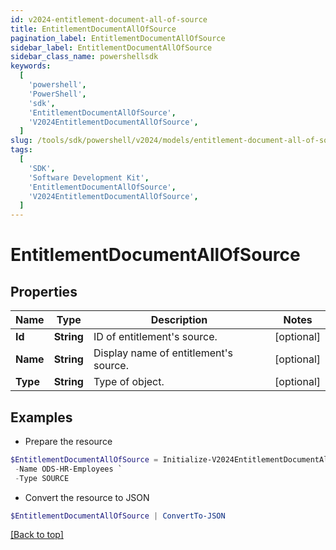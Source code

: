 ```yaml
---
id: v2024-entitlement-document-all-of-source
title: EntitlementDocumentAllOfSource
pagination_label: EntitlementDocumentAllOfSource
sidebar_label: EntitlementDocumentAllOfSource
sidebar_class_name: powershellsdk
keywords:
  [
    'powershell',
    'PowerShell',
    'sdk',
    'EntitlementDocumentAllOfSource',
    'V2024EntitlementDocumentAllOfSource',
  ]
slug: /tools/sdk/powershell/v2024/models/entitlement-document-all-of-source
tags:
  [
    'SDK',
    'Software Development Kit',
    'EntitlementDocumentAllOfSource',
    'V2024EntitlementDocumentAllOfSource',
  ]
---
```


# EntitlementDocumentAllOfSource

## Properties

| Name     | Type       | Description                           | Notes      |
| -------- | ---------- | ------------------------------------- | ---------- |
| **Id**   | **String** | ID of entitlement's source.           | [optional] |
| **Name** | **String** | Display name of entitlement's source. | [optional] |
| **Type** | **String** | Type of object.                       | [optional] |

## Examples

- Prepare the resource

```powershell
$EntitlementDocumentAllOfSource = Initialize-V2024EntitlementDocumentAllOfSource  -Id 2c91808b6e9e6fb8016eec1a2b6f7b5f `
 -Name ODS-HR-Employees `
 -Type SOURCE
```

- Convert the resource to JSON

```powershell
$EntitlementDocumentAllOfSource | ConvertTo-JSON
```

[[Back to top]](#)
